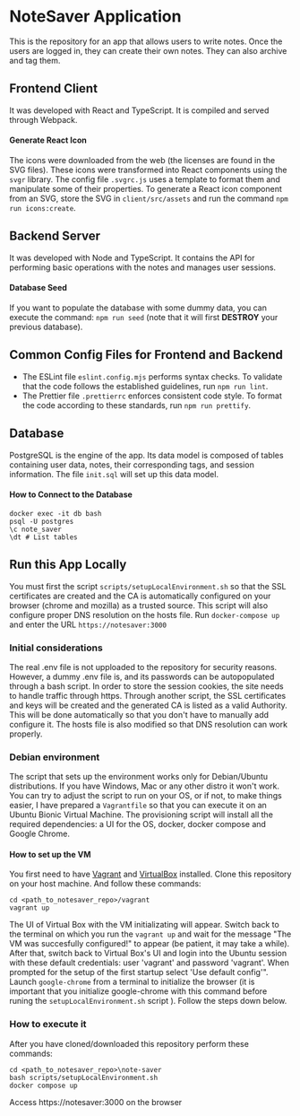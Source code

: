 # NoteSaver Application

This is the repository for an app that allows users to write notes. Once the users are logged in, they can create their own notes. They can also archive and tag them.

## Frontend Client
It was developed with React and TypeScript. It is compiled and served through Webpack.

#### Generate React Icon
The icons were downloaded from the web (the licenses are found in the SVG files). These icons were transformed into React components using the `svgr` library. The config file `.svgrc.js` uses a template to format them and manipulate some of their properties. To generate a React icon component from an SVG, store the SVG in `client/src/assets` and run the command `npm run icons:create`.

## Backend Server
It was developed with Node and TypeScript. It contains the API for performing basic operations with the notes and manages user sessions.

#### Database Seed
If you want to populate the database with some dummy data, you can execute the command: `npm run seed` (note that it will first **DESTROY** your previous database).

## Common Config Files for Frontend and Backend
- The ESLint file `eslint.config.mjs` performs syntax checks. To validate that the code follows the established guidelines, run `npm run lint`.
- The Prettier file `.prettierrc` enforces consistent code style. To format the code according to these standards, run `npm run prettify`.

## Database
PostgreSQL is the engine of the app. Its data model is composed of tables containing user data, notes, their corresponding tags, and session information. The file `init.sql` will set up this data model.

#### How to Connect to the Database
```
docker exec -it db bash
psql -U postgres
\c note_saver
\dt # List tables
```

## Run this App Locally
You must first the script `scripts/setupLocalEnvironment.sh` so that the SSL certificates are created and the CA is automatically configured on your browser (chrome and mozilla) as a trusted source. This script will also configure proper DNS resolution on the hosts file.
Run `docker-compose up` and enter the URL `https://notesaver:3000`

### Initial considerations
The real .env file is not upploaded to the repository for security reasons. However, a dummy .env file is, and its passwords can be autopopulated through a bash script. In order to store the session cookies, the site needs to handle traffic through https. Through another script, the SSL certificates and keys will be created and the generated CA is listed as a valid Authority. This will be done automatically so that you don't have to manually add configure it. The hosts file is also modified so that DNS resolution can work properly.

### Debian environment
The script that sets up the environment works only for Debian/Ubuntu distributions. If you have Windows, Mac or any other distro it won't work. You can try to adjust the script to run on your OS, or if not, to make things easier, I have prepared a `Vagrantfile` so that you can execute it on an Ubuntu Bionic Virtual Machine. The provisioning script will install all the required dependencies: a UI for the OS, docker, docker compose and Google Chrome.

#### How to set up the VM
You first need to have [Vagrant](https://developer.hashicorp.com/vagrant/docs/installation) and [VirtualBox](https://www.virtualbox.org/wiki/Downloads) installed. Clone this repository on your host machine. And follow these commands:
```
cd <path_to_notesaver_repo>/vagrant
vagrant up
```
The UI of Virtual Box with the VM initializating will appear. Switch back to the terminal on which you run the `vagrant up` and wait for the message "The VM was succesfully configured!" to appear (be patient, it may take a while). After that, switch back to Virtual Box's UI and login into the Ubuntu session with these default credentials: user 'vagrant' and password 'vagrant'. When prompted for the setup of the first startup select 'Use default config'". Launch `google-chrome` from a terminal to initialize the browser (it is important that you initialize google-chrome with this command before runing the `setupLocalEnvironment.sh` script ). Follow the steps down below.

### How to execute it
After you have cloned/downloaded this repository perform these commands:
```
cd <path_to_notesaver_repo>\note-saver
bash scripts/setupLocalEnvironment.sh
docker compose up
```
Access https://notesaver:3000 on the browser
